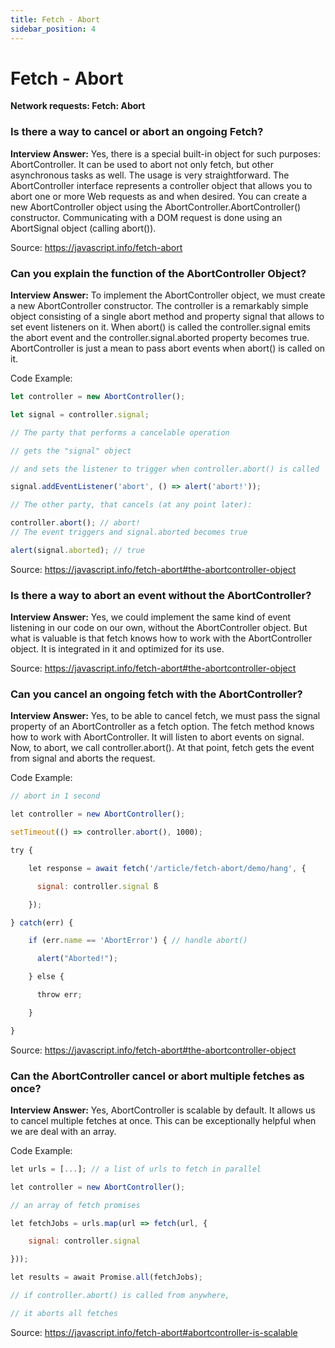 ```yaml
---
title: Fetch - Abort
sidebar_position: 4
---
```


# Fetch - Abort

**Network requests: Fetch: Abort**

### Is there a way to cancel or abort an ongoing Fetch?

**Interview Answer:** Yes, there is a special built-in object for such purposes: AbortController. It can be used to abort not only fetch, but other asynchronous tasks as well. The usage is very straightforward. The AbortController interface represents a controller object that allows you to abort one or more Web requests as and when desired. You can create a new AbortController object using the AbortController.AbortController() constructor. Communicating with a DOM request is done using an AbortSignal object (calling abort()).

Source: <https://javascript.info/fetch-abort>

### Can you explain the function of the AbortController Object?

**Interview Answer:** To implement the AbortController object, we must create a new AbortController constructor. The controller is a remarkably simple object consisting of a single abort method and property signal that allows to set event listeners on it. When abort() is called the controller.signal emits the abort event and the controller.signal.aborted property becomes true. AbortController is just a mean to pass abort events when abort() is called on it.

Code Example:

```js
let controller = new AbortController();

let signal = controller.signal;

// The party that performs a cancelable operation

// gets the "signal" object

// and sets the listener to trigger when controller.abort() is called

signal.addEventListener('abort', () => alert('abort!'));

// The other party, that cancels (at any point later):

controller.abort(); // abort!
// The event triggers and signal.aborted becomes true

alert(signal.aborted); // true
```

Source: <https://javascript.info/fetch-abort#the-abortcontroller-object>

### Is there a way to abort an event without the AbortController?

**Interview Answer:** Yes, we could implement the same kind of event listening in our code on our own, without the AbortController object. But what is valuable is that fetch knows how to work with the AbortController object. It is integrated in it and optimized for its use.

Source: <https://javascript.info/fetch-abort#the-abortcontroller-object>

### Can you cancel an ongoing fetch with the AbortController?

**Interview Answer:** Yes, to be able to cancel fetch, we must pass the signal property of an AbortController as a fetch option. The fetch method knows how to work with AbortController. It will listen to abort events on signal. Now, to abort, we call controller.abort(). At that point, fetch gets the event from signal and aborts the request.

Code Example:

```js
// abort in 1 second

let controller = new AbortController();

setTimeout(() => controller.abort(), 1000);

try {

    let response = await fetch('/article/fetch-abort/demo/hang', {

      signal: controller.signal ß

    });

} catch(err) {

    if (err.name == 'AbortError') { // handle abort()

      alert("Aborted!");

    } else {

      throw err;

    }

}
```

Source: <https://javascript.info/fetch-abort#the-abortcontroller-object>

### Can the AbortController cancel or abort multiple fetches as once?

**Interview Answer:** Yes, AbortController is scalable by default. It allows us to cancel multiple fetches at once. This can be exceptionally helpful when we are deal with an array.

Code Example:

```js
let urls = [...]; // a list of urls to fetch in parallel

let controller = new AbortController();

// an array of fetch promises

let fetchJobs = urls.map(url => fetch(url, {

    signal: controller.signal

}));

let results = await Promise.all(fetchJobs);

// if controller.abort() is called from anywhere,

// it aborts all fetches
```

Source: <https://javascript.info/fetch-abort#abortcontroller-is-scalable>
